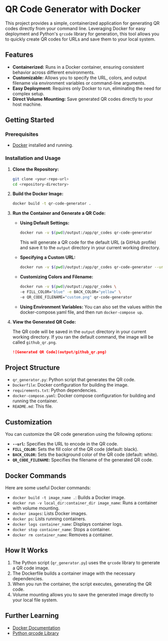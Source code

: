 # QR Code Generator with Docker

This project provides a simple, containerized application for generating QR codes directly from your command line. Leveraging Docker for easy deployment and Python's `qrcode` library for generation, this tool allows you to quickly create QR codes for URLs and save them to your local system.

## Features

* **Containerized:** Runs in a Docker container, ensuring consistent behavior across different environments.
* **Customizable:** Allows you to specify the URL, colors, and output filename via environment variables or command-line arguments.
* **Easy Deployment:** Requires only Docker to run, eliminating the need for complex setup.
* **Direct Volume Mounting:** Save generated QR codes directly to your host machine.

## Getting Started

### Prerequisites

* [Docker](https://www.docker.com/get-started/) installed and running.

### Installation and Usage

1.  **Clone the Repository:**

    ```bash
    git clone <your-repo-url>
    cd <repository-directory>
    ```

2.  **Build the Docker Image:**

    ```bash
    docker build -t qr-code-generator .
    ```

3.  **Run the Container and Generate a QR Code:**

    * **Using Default Settings:**

        ```bash
        docker run -v $(pwd)/output:/app/qr_codes qr-code-generator
        ```

        This will generate a QR code for the default URL (a GitHub profile) and save it to the `output` directory in your current working directory.

    * **Specifying a Custom URL:**

        ```bash
        docker run -v $(pwd)/output:/app/qr_codes qr-code-generator --url "[https://example.com](https://example.com)"
        ```

    * **Customizing Colors and Filename:**

        ```bash
        docker run -v $(pwd)/output:/app/qr_codes \
        -e FILL_COLOR="blue" -e BACK_COLOR="yellow" \
        -e QR_CODE_FILENAME="custom.png" qr-code-generator
        ```

    * **Using Environment Variables:**
        You can also set the values within the docker-compose.yaml file, and then run `docker-compose up`.

4.  **View the Generated QR Code:**

    The QR code will be saved in the `output` directory in your current working directory. If you ran the default command, the image will be called `github_qr.png`.

    ```markdown
    ![Generated QR Code](output/github_qr.png)
    ```


## Project Structure

* `qr_generator.py`: Python script that generates the QR code.
* `Dockerfile`: Docker configuration for building the image.
* `requirements.txt`: Python dependencies.
* `docker-compose.yaml`: Docker compose configuration for building and running the container.
* `README.md`: This file.

## Customization

You can customize the QR code generation using the following options:

* **`--url`:** Specifies the URL to encode in the QR code.
* **`FILL_COLOR`:** Sets the fill color of the QR code (default: black).
* **`BACK_COLOR`:** Sets the background color of the QR code (default: white).
* **`QR_CODE_FILENAME`:** Specifies the filename of the generated QR code.

## Docker Commands

Here are some useful Docker commands:

* `docker build -t image_name .`: Builds a Docker image.
* `docker run -v local_dir:container_dir image_name`: Runs a container with volume mounting.
* `docker images`: Lists Docker images.
* `docker ps`: Lists running containers.
* `docker logs container_name`: Displays container logs.
* `docker stop container_name`: Stops a container.
* `docker rm container_name`: Removes a container.

## How It Works

1.  The Python script (`qr_generator.py`) uses the `qrcode` library to generate a QR code image.
2.  The Dockerfile builds a container image with the necessary dependencies.
3.  When you run the container, the script executes, generating the QR code.
4.  Volume mounting allows you to save the generated image directly to your local file system.

## Further Learning

* [Docker Documentation](https://docs.docker.com/)
* [Python qrcode Library](https://pypi.org/project/qrcode/)